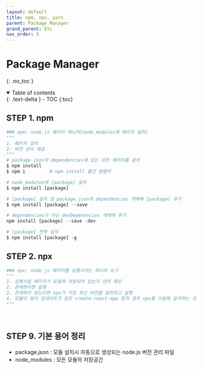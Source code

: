 ```yaml
---
layout: default
title: npm, npx, yarn
parent: Package Manager
grand_parent: Etc
nav_order: 3
---
```


# Package Manager

{: .no_toc }


<details open markdown="block">
  <summary>
    Table of contents
  </summary>
  {: .text-delta }
- TOC
{:toc}
</details>


<!------------------------------------ STEP ------------------------------------>

## STEP 1. npm

```python
### npm: node.js 패키지 매니저(node_modules에 패키지 설치)
"""
1. 패키지 설치
2. 버전 관리 제공
"""
# package.json의 dependencies에 있는 모든 패키지를 설치
$ npm install   
$ npm i			# npm install 줄인 명령어 	

# node_modules에 [package] 설치 
$ npm install [package] 

# [package] 설치 및 package.json의 dependencies 객체에 [package] 추가
$ npm install [package] --save 	

# dependencies가 아닌 devDepenencies 객체에 추가
npm install [package] --save -dev

# [package] 전역 설치
$ npm install [package] -g

```

## STEP 2. npx

```python
### npx: node.js 패키지를 실행시키는 하나의 도구
"""
1. 실행시킬 패키지가 로컬에 저장되어 있는지 먼저 확인
2. 존재한다면 실행
3. 존재하지 않는다면 npx가 가장 최신 버전을 설치하고 실행
4. 모듈이 많아 업데이트가 잦은 create-react-app 등의 경우 npx를 이용해 설치하는 것을 권장
"""

```


<br>

## STEP 9. 기본 용어 정리
* package.json : 모듈 설치시 자동으로 생성되는 node.js 버전 관리 파일
* node_modules : 모든 모듈의 저장공간
